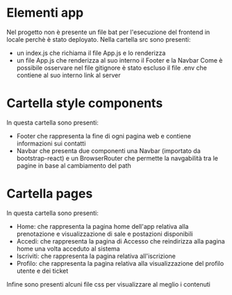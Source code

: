 # Elementi app
Nel progetto non è presente un file bat per l'esecuzione del frontend in locale perchè è stato deployato. Nella cartella src sono presenti:
- un index.js che richiama il file App.js e lo renderizza
- un file App.js che renderizza al suo interno il Footer e la Navbar
Come è possibile osservare nel file gitignore è stato escluso il file .env che contiene al suo interno link al server
# Cartella style components 
In questa cartella sono presenti:
- Footer che rappresenta la fine di ogni pagina web e contiene informazioni sui contatti
- Navbar che presenta due componenti una Navbar (importato da bootstrap-react) e un BrowserRouter che permette la navgabilità tra le pagine in base al cambiamento del path
# Cartella pages 
In questa cartella sono presenti:
- Home: che rappresenta la pagina home dell'app relativa alla prenotazione e visualizzazione di sale e postazioni disponibili
- Accedi: che rappresenta la pagina di Accesso che reindirizza alla pagina home una volta acceduto al sistema
- Iscriviti: che rappresenta la pagina relativa all'iscrizione
- Profilo: che rappresenta la pagina relativa alla visualizzazione del profilo utente e dei ticket 

Infine sono presenti alcuni file css per visualizzare al meglio i contenuti

